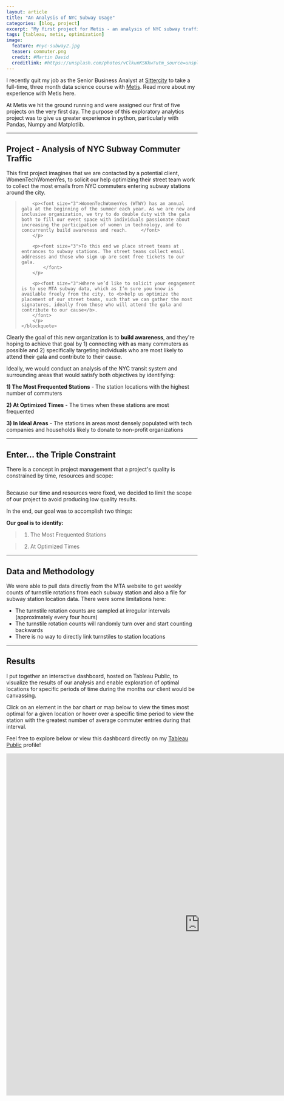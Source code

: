```yaml
---
layout: article
title: "An Analysis of NYC Subway Usage"
categories: [blog, project]
excerpt: "My first project for Metis - an analysis of NYC subway traffic"
tags: [tableau, metis, optimization]
image:
  feature: #nyc-subway2.jpg
  teaser: commuter.png
  credit: #Martin David 
  creditlink: #https://unsplash.com/photos/vClkunKSKkw?utm_source=unsplash&utm_medium=referral&utm_content=creditCopyText
---
```


I recently quit my job as the Senior Business Analyst at [Sittercity](https://www.sittercity.com/) to take a full-time, three month data science course with [Metis](https://www.thisismetis.com/). Read more about my experience with Metis here. 

At Metis we hit the ground running and were assigned our first of five projects on the very first day. The purpose of this exploratory analytics project was to give us greater experience in python, particularly with Pandas, Numpy and Matplotlib.

___

## Project - Analysis of NYC Subway Commuter Traffic

This first project imagines that we are contacted by a potential client, WomenTechWomenYes, to solicit our help optimizing their street team work to collect the most emails from NYC commuters entering subway stations around the city. 

<div id="awesome">
	<blockquote>
		
		<p><font size="3">WomenTechWomenYes (WTWY) has an annual gala at the beginning of the summer each year. As we are new and inclusive organization, we try to do double duty with the gala both to fill our event space with individuals passionate about increasing the participation of women in technology, and to concurrently build awareness and reach.		</font>
		</p>

		<p><font size="3">To this end we place street teams at entrances to subway stations. The street teams collect email addresses and those who sign up are sent free tickets to our gala.
			</font>
		</p>

		<p><font size="3">Where we’d like to solicit your engagement is to use MTA subway data, which as I’m sure you know is available freely from the city, to <b>help us optimize the placement of our street teams, such that we can gather the most signatures, ideally from those who will attend the gala and contribute to our cause</b>.
		</font>
		</p>
	</blockquote>
</div>


Clearly the goal of this new organization is to **build awareness**, and they're hoping to achieve that goal by 1) connecting with as many commuters as possible and 2) specifically targeting individuals who are most likely to attend their gala and contribute to their cause. 

Ideally, we would conduct an analysis of the NYC transit system and surrounding areas that would satisfy both objectives by identifying:

**1) The Most Frequented Stations** - The station locations with the highest number of commuters

**2) At Optimized Times** - The times when these stations are most frequented

**3) In Ideal Areas** - The stations in areas most densely populated with tech companies and households likely to donate to non-profit organizations

___

## Enter... the Triple Constraint

There is a concept in project management that a project's quality is constrained by time, resources and scope:

 <center><figure>
	<img src="http://ptgmedia.pearsoncmg.com/images/intro_9780133839753/elementLinks/01fig01.jpg" alt="">
</figure></center>

Because our time and resources were fixed, we decided to limit the scope of our project to avoid producing low quality results.

In the end, our goal was to accomplish two things:

**Our goal is to identify:**

> 1) The Most Frequented Stations

> 2) At Optimized Times

___

## Data and Methodology

We were able to pull data directly from the MTA website to get weekly counts of turnstile rotations from each subway station and also a file for subway station location data. There were some limitations here:

- The turnstile rotation counts are sampled at irregular intervals (approximately every four hours)
- The turnstile rotation counts will randomly turn over and start counting backwards
- There is no way to directly link turnstiles to station locations

___

## Results

I put together an interactive dashboard, hosted on Tableau Public, to visualize the results of our analysis and enable exploration of optimal locations for specific periods of time during the months our client would be canvassing.

Click on an element in the bar chart or map below to view the times most optimal for a given location or hover over a specific time period to view the station with the greatest number of average commuter entries during that interval.

Feel free to explore below or view this dashboard directly on my [Tableau Public](https://public.tableau.com/profile/tiffany.moeller#!/vizhome/MTA-Entry-Traffic-Dash/StationLocationsandTimes) profile!

<center><iframe src="https://public.tableau.com/views/MTA-Entry-Traffic-Dash/StationLocationsandTimes?:showVizHome=no&:embed=true" width="1020" height="900" frameborder="0"></iframe></center>
 

